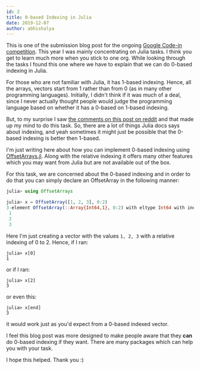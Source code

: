 ```yaml
---
id: 2
title: 0-based Indexing in Julia
date: 2019-12-07
author: abhishalya
---
```


This is one of the submission blog post for the ongoing [Google Code-in
competition](https://codein.withgoogle.com/). This year I was mainly
concentrating on Julia tasks. I think you get to learn much more when you
stick to one org. While looking through the tasks I found this one where we
have to explain that we can do 0-based indexing in Julia.

For those who are not familiar with Julia, it has 1-based indexing. Hence, all
the arrays, vectors start from 1 rather than from 0 (as in many other
programming languages). Initially, I didn't think if it was much of a deal,
since I never actually thought people would judge the programming language based
on whether it has a 0-based on 1-based indexing.

But, to my surprise I saw [the comments on this post on
reddit](https://redd.it/e71l4y) and that made up my mind to do this task.
So, there are a lot of things Julia docs says about indexing, and yeah sometimes
it might just be possible that the 0-based indexing is better then 1-based.

I'm just writing here about how you can implement 0-based indexing using
[OffsetArrays.jl](https://github.com/JuliaArrays/OffsetArrays.jl).
Along with the relative indexing it offers many other features which you may
want from Julia but are not available out of the box.

For this task, we are concerned about the 0-based indexing and in order to do
that you can simply declare an OffsetArray in the following manner:

```jl
julia> using OffsetArrays

julia> x = OffsetArray([1, 2, 3], 0:2)
3-element OffsetArray(::Array{Int64,1}, 0:2) with eltype Int64 with indices 0:2:
 1
 2
 3
```

Here I'm just creating a vector with the values `1, 2, 3` with a relative
indexing of 0 to 2. Hence, if I ran:

```
julia> x[0]
1
```

or if I ran:

```
julia> x[2]
3
```

or even this:

```
julia> x[end]
3
```

it would work just as you'd expect from a 0-based indexed vector.

I feel this blog post was more designed to make people aware that they **can**
do 0-based indexing if they want. There are many packages which can help you
with your task.

I hope this helped. Thank you :)
